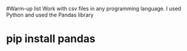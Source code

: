 #Warm-up list
Work with csv files in any programming language. I used Python and used the Pandas library
# pip install pandas
